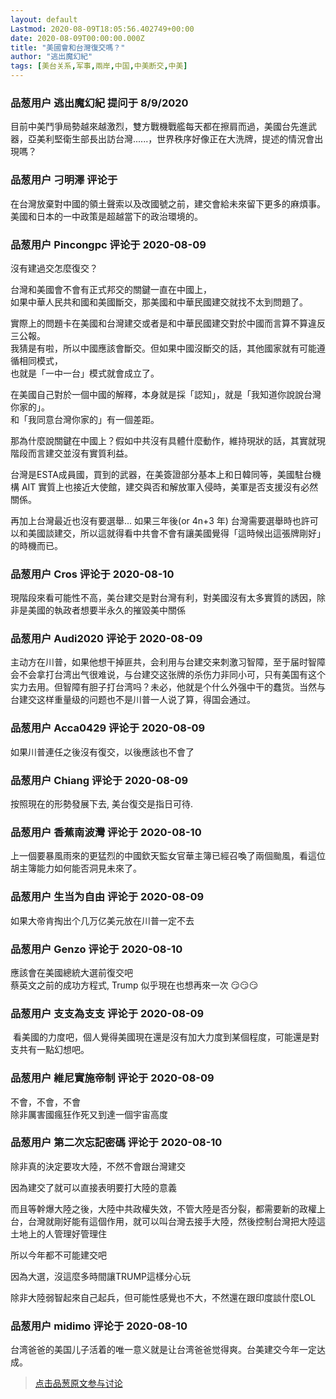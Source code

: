 ```yaml
---
layout: default
Lastmod: 2020-08-09T18:05:56.402749+00:00
date: 2020-08-09T00:00:00.000Z
title: "美國會和台灣復交嗎？"
author: "逃出魔幻紀"
tags: [美台关系,军事,兩岸,中国,中美断交,中美]
---
```



### 品葱用户 **逃出魔幻紀** 提问于 8/9/2020
    
目前中美鬥爭局勢越來越激烈，雙方戰機戰艦每天都在擦肩而過，美國台先進武器，亞美利堅衛生部長出訪台灣......，世界秩序好像正在大洗牌，提述的情況會出現嗎？
    
                

### 品葱用户 **刁明澤** 评论于 
        
在台灣放棄對中國的領土聲索以及改國號之前，建交會給未來留下更多的麻煩事。美國和日本的一中政策是超越當下的政治環境的。
        
                

### 品葱用户 **Pincongpc** 评论于 2020-08-09
        
沒有建過交怎麼復交？  
  
台灣和美國會不會有正式邦交的關鍵一直在中國上，  
如果中華人民共和國和美國斷交，那美國和中華民國建交就找不太到問題了。  
  
實際上的問題卡在美國和台灣建交或者是和中華民國建交對於中國而言算不算違反三公報。  
我猜是有啦，所以中國應該會斷交。但如果中國沒斷交的話，其他國家就有可能遵循相同模式，  
也就是「一中一台」模式就會成立了。  
  
在美國自己對於一個中國的解釋，本身就是採「認知」，就是「我知道你說說台灣你家的」。  
和「我同意台灣你家的」有一個差距。  
  
那為什麼說關鍵在中國上？假如中共沒有具體什麼動作，維持現狀的話，其實就現階段而言建交並沒有實質利益。  
  
台灣是ESTA成員國，買到的武器，在美簽證部分基本上和日韓同等，美國駐台機構 AIT 實質上也接近大使館，建交與否和解放軍入侵時，美軍是否支援沒有必然關係。  
  
再加上台灣最近也沒有要選舉... 如果三年後(or 4n+3 年) 台灣需要選舉時也許可以和美國談建交，所以這就得看中共會不會有讓美國覺得「這時候出這張牌剛好」的時機而已。
        
                

### 品葱用户 **Cros** 评论于 2020-08-10
        
現階段來看可能性不高，美台建交是對台灣有利，對美國沒有太多實質的誘因，除非是美國的執政者想要半永久的摧毀美中關係
        
                

### 品葱用户 **Audi2020** 评论于 2020-08-09
        
主动方在川普，如果他想干掉匪共，会利用与台建交来刺激习智障，至于届时智障会不会拿打台湾出气很难说，与台建交这张牌的杀伤力非同小可，只有美国有这个实力去用。但智障有胆子打台湾吗？未必，他就是个什么外强中干的蠢货。当然与台建交这样重量级的问题也不是川普一人说了算，得国会通过。
        
                

### 品葱用户 **Acca0429** 评论于 2020-08-09
        
如果川普連任之後沒有復交，以後應該也不會了
        
                

### 品葱用户 **Chiang** 评论于 2020-08-09
        
按照現在的形勢發展下去, 美台復交是指日可待.
        
                

### 品葱用户 **香蕉南波灣** 评论于 2020-08-10
        
上一個要暴風雨來的更猛烈的中國欽天監女官華主簿已經召喚了兩個颱風，看這位胡主簿能力如何能否洞見未來了。
        
                

### 品葱用户 **生当为自由** 评论于 2020-08-09
        
如果大帝肯掏出个几万亿美元放在川普一定不去
        
                

### 品葱用户 **Genzo** 评论于 2020-08-10
        
應該會在美國總統大選前復交吧  
蔡英文之前的成功方程式, Trump 似乎現在也想再來一次 😏😏😏
        
                

### 品葱用户 **支支為支支** 评论于 2020-08-09
        
 看美國的力度吧，個人覺得美國現在還是沒有加大力度到某個程度，可能還是對支共有一點幻想吧。
        
                

### 品葱用户 **維尼實施帝制** 评论于 2020-08-09
        
不會，不會，不會  
除非厲害國瘋狂作死又到達一個宇宙高度
        
                

### 品葱用户 **第二次忘記密碼** 评论于 2020-08-10
        
除非真的決定要攻大陸，不然不會跟台灣建交  
  
因為建交了就可以直接表明要打大陸的意義  
  
而且等幹爆大陸之後，大陸中共政權失效，不管大陸是否分裂，都需要新的政權上台，台灣就剛好能有這個作用，就可以叫台灣去接手大陸，然後控制台灣把大陸這土地上的人管理好管理住  
  
所以今年都不可能建交吧  
  
因為大選，沒這麼多時間讓TRUMP這樣分心玩  
  
除非大陸弱智起來自己起兵，但可能性感覺也不大，不然還在跟印度談什麼LOL
        
                

### 品葱用户 **midimo** 评论于 2020-08-10
        
台湾爸爸的美国儿子活着的唯一意义就是让台湾爸爸觉得爽。台美建交今年一定达成。
        
                





> [点击品葱原文参与讨论](https://pincong.rocks/question/29601)

